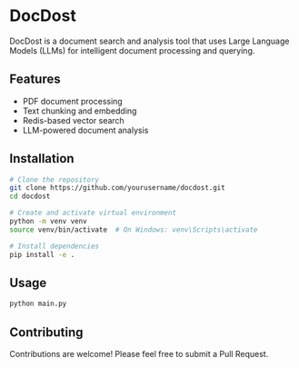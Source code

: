 # DocDost

DocDost is a document search and analysis tool that uses Large Language Models (LLMs) for intelligent document processing and querying.

## Features

- PDF document processing
- Text chunking and embedding
- Redis-based vector search
- LLM-powered document analysis

## Installation

```bash
# Clone the repository
git clone https://github.com/yourusername/docdost.git
cd docdost

# Create and activate virtual environment
python -m venv venv
source venv/bin/activate  # On Windows: venv\Scripts\activate

# Install dependencies
pip install -e .
```

## Usage

```bash
python main.py
```

## Contributing

Contributions are welcome! Please feel free to submit a Pull Request.
